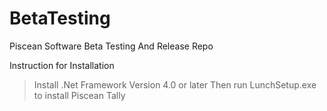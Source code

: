 # BetaTesting
Piscean Software Beta Testing And Release Repo

Instruction for Installation

 >Install .Net Framework Version 4.0 or later
 >Then run LunchSetup.exe to install Piscean Tally
